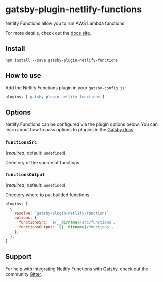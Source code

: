 # gatsby-plugin-netlify-functions

Netlify Functions allow you to run AWS Lambda functions.

For more details, check out the [docs
site](https://www.netlify.com/docs/functions/).

## Install

```shell
npm install --save gatsby-plugin-netlify-functions
```

## How to use

Add the Netlify Functions plugin in your `gatsby-config.js`:

```javascript
plugins: [`gatsby-plugin-netlify-functions`]
```

## Options

Netlify Functions can be configured via the plugin options below. You can learn
about how to pass options to plugins in the [Gatsby
docs](https://www.gatsbyjs.org/docs/plugins/#how-to-use-gatsby-plugins).

### `functionsSrc`

(_required_, default: `undefined`)

Directory of the source of functions

### `functionsOutput`

(_required_, default: `undefined`)

Directory where to put builded functions

```javascript
plugins: [
  {
    resolve: `gatsby-plugin-netlify-functions`,
    options: {
      functionsSrc: `${__dirname}/src/functions`,
      functionsOutput: `${__dirname}/functions`,
    },
  },
]
```


## Support

For help with integrating Netlify Functions with Gatsby, check out the community
[Gitter](https://gitter.im/netlify/lambda-functions).
